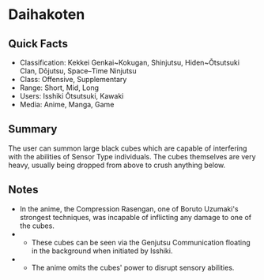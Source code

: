 # Daihakoten

## Quick Facts
- Classification: Kekkei Genkai~Kokugan, Shinjutsu, Hiden~Ōtsutsuki Clan, Dōjutsu, Space–Time Ninjutsu
- Class: Offensive, Supplementary
- Range: Short, Mid, Long
- Users: Isshiki Ōtsutsuki, Kawaki
- Media: Anime, Manga, Game

## Summary
The user can summon large black cubes which are capable of interfering with the abilities of Sensor Type individuals. The cubes themselves are very heavy, usually being dropped from above to crush anything below.

## Notes
- In the anime, the Compression Rasengan, one of Boruto Uzumaki's strongest techniques, was incapable of inflicting any damage to one of the cubes.
- * These cubes can be seen via the Genjutsu Communication floating in the background when initiated by Isshiki.
- * The anime omits the cubes' power to disrupt sensory abilities.
